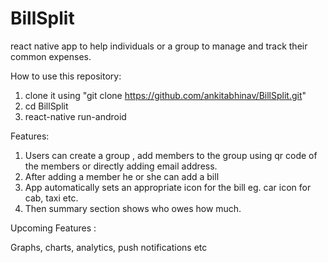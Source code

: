 # BillSplit
react native app to help individuals or a group to manage and track their common expenses.

How to use this repository:

1. clone it using "git clone https://github.com/ankitabhinav/BillSplit.git"
2. cd BillSplit
3. react-native run-android

Features:

1. Users can create a group , add members to the group using qr code of the members or directly adding email address.
2. After adding a member he or she can add a bill
3. App automatically sets an appropriate icon for the bill eg. car icon for cab, taxi etc.
4. Then summary section shows who owes how much.

Upcoming Features :

Graphs, charts, analytics, push notifications etc
